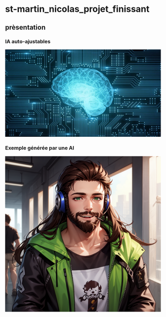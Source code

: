 # st-martin_nicolas_projet_finissant
## prèsentation
###  IA auto-ajustables
![moi en anime](images/presentation/ai_image.jpg)

###  Exemple générée par une AI
![moi en anime](images/presentation/me_8.png)

